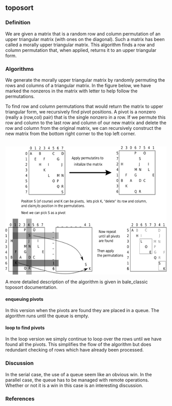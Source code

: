 ## toposort
### Definition
We are given a matrix that is a random row and column permutation 
of an upper triangular matrix (with ones on the diagonal).
Such a matrix has been called a morally upper triangular matrix.
This algorithm finds a row and column permutation that, when applied,
returns it to an upper triangular form.

### Algorithms
We generate the morally upper triangular matrix by 
randomly permuting the rows and columns of a triangular matrix.
In the figure below, we have marked the nonzeros in the matrix
with letter to help follow the permutations.

To find row and column permutations that would return the matrix 
to upper triangular form, we recursively find pivot positions.
A pivot is a nonzero (really a (row,col) pair) that is the single
nonzero in a row. If we permute this row and column to the last
row and column of our new matrix and delete the row and column
from the original matrix, we can recursively construct the new
matrix from the bottom right corner to the top left corner.

<img src="../../../../images/toposort.png" 
  alt="" align=center style="height: 400px;"/>
<img src="../../../images/toposort.png" 
  alt="" align=center style="height: 400px;"/>

A more detailed description of the algorithm is given in 
bale_classic toposort documentation.

#### enqueuing pivots
In this version when the pivots are found they are placed in a queue.
The algorithm runs until the queue is empty.

#### loop to find pivots
In the loop version we simply continue to loop over the rows 
until we have found all the pivots.  This simplifies the 
flow of the algorithm but does redundant checking of 
rows which have already been processed. 

### Discussion
In the serial case, the use of a queue seem like an obvious win.
In the parallel case, the queue has to be managed with remote operations. 
Whether or not it is a win in this case is an interesting discussion.

### References
